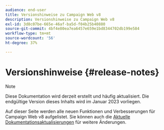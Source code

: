 ```yaml
---
audience: end-user
title: Versionshinweise zu Campaign Web v8
description: Versionshinweise zu Campaign Web v8
exl-id: 3d8c07be-665e-46af-ba5d-f04b25b40880
source-git-commit: 4bf4e80ea7ea6457e659e1bd8344702db199e584
workflow-type: tm+mt
source-wordcount: '56'
ht-degree: 37%

---
```


# Versionshinweise  {#release-notes}

>[!NOTE]
>
>Diese Dokumentation wird derzeit erstellt und häufig aktualisiert. Die endgültige Version dieses Inhalts wird im Januar 2023 vorliegen.

Auf dieser Seite werden alle neuen Funktionen und Verbesserungen für Campaign Web v8 aufgelistet. Sie können auch die [Aktuelle Dokumentationsaktualisierungen](documentation-updates.md) für weitere Änderungen.
